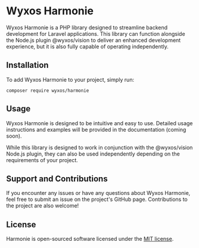 # Wyxos Harmonie

Wyxos Harmonie is a PHP library designed to streamline backend development for Laravel applications. This library can function alongside the Node.js plugin @wyxos/vision to deliver an enhanced development experience, but it is also fully capable of operating independently.

## Installation

To add Wyxos Harmonie to your project, simply run:

```shell
composer require wyxos/harmonie
```

## Usage

Wyxos Harmonie is designed to be intuitive and easy to use. Detailed usage instructions and examples will be provided in the documentation (coming soon).

While this library is designed to work in conjunction with the @wyxos/vision Node.js plugin, they can also be used independently depending on the requirements of your project.

## Support and Contributions

If you encounter any issues or have any questions about Wyxos Harmonie, feel free to submit an issue on the project's GitHub page. Contributions to the project are also welcome!

## License

Harmonie is open-sourced software licensed under the [MIT license](https://opensource.org/licenses/MIT).
